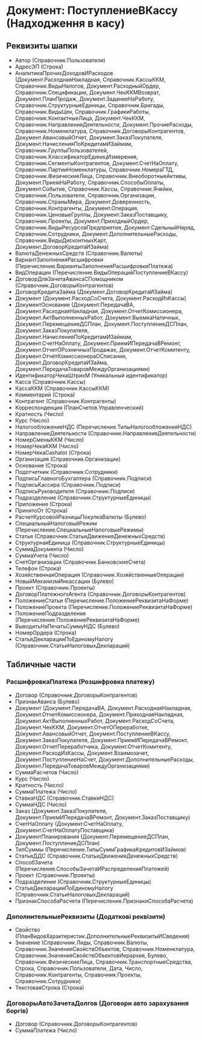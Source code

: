 ﻿# Документ: ПоступлениеВКассу (Надходження в касу)

## Реквизиты шапки

- Автор (Справочник.Пользователи)
- АдресЭП (Строка)
- АналитикаПрочихДоходовИРасходов (Документ.РасходнаяНакладная, Справочник.КассыККМ, Справочник.ВидыНалогов, Документ.РасходныйОрдер, Справочник.Спецификации, Документ.ЧекККМВозврат, Документ.ПланПродаж, Документ.ЗаданиеНаРаботу, Справочник.СтруктурныеЕдиницы, Справочник.Бригады, Справочник.ВидыЦен, Справочник.ГрафикиРаботы, Справочник.КонтактныеЛица, Документ.ЧекККМ, Справочник.НаправленияДеятельности, Документ.ПрочиеРасходы, Справочник.Номенклатура, Справочник.ДоговорыКонтрагентов, Документ.АвансовыйОтчет, Документ.ЗаказПокупателя, Документ.НачисленияПоКредитамИЗаймам, Справочник.ГруппыПользователей, Справочник.КлассификаторЕдиницИзмерения, Справочник.СегментыКонтрагентов, Документ.СчетНаОплату, Справочник.ПартииНоменклатуры, Справочник.НомераГТД, Справочник.ФизическиеЛица, Справочник.ВнеоборотныеАктивы, Документ.ПриемНаРаботу, Справочник.СпособыОплаты, Документ.Событие, Справочник.Кассы, Справочник.Ячейки, Справочник.Пользователи, Справочник.Организации, Справочник.СтраныМира, Документ.Доверенность, Справочник.Контрагенты, Документ.Операция, Справочник.ЦеновыеГруппы, Документ.ЗаказПоставщику, Справочник.Проекты, Документ.ПриходныйОрдер, Справочник.ВидыРесурсовПредприятия, Документ.СдельныйНаряд, Справочник.Сотрудники, Документ.ДополнительныеРасходы, Справочник.ВидыДисконтныхКарт, Документ.ДоговорКредитаИЗайма)
- ВалютаДенежныхСредств (Справочник.Валюты)
- ВариантЗаполненияРасшифровки (Перечисление.ВариантыЗаполненияРасшифровкиПлатежа)
- ВидОперации (Перечисление.ВидыОперацийПоступлениеВКассу)
- ДоговорДляЗачетаАвансаСПомощником (Справочник.ДоговорыКонтрагентов)
- ДоговорКредитаЗайма (Документ.ДоговорКредитаИЗайма)
- Документ (Документ.РасходСоСчета, Документ.РасходИзКассы)
- ДокументОснование (Документ.ПередачаВА, Документ.РасходнаяНакладная, Документ.ОтчетКомиссионера, Документ.АктВыполненныхРабот, Документ.ВыемкаНаличных, Документ.ПеремещениеДСПлан, Документ.ПоступлениеДСПлан, Документ.ЗаказПокупателя, Документ.НачисленияПоКредитамИЗаймам, Документ.СчетНаОплату, Документ.ПриемИПередачаВРемонт, Документ.ОтчетОРозничныхПродажах, Документ.ОтчетКомитенту, Документ.ОтчетКомиссионераОСписании, Документ.ДоговорКредитаИЗайма, Документ.ПередачаТоваровМеждуОрганизациями)
- ИдентификаторЧекаШтрихМ (Уникальный идентификатор)
- Касса (Справочник.Кассы)
- КассаККМ (Справочник.КассыККМ)
- Комментарий (Строка)
- Контрагент (Справочник.Контрагенты)
- Корреспонденция (ПланСчетов.Управленческий)
- Кратность (Число)
- Курс (Число)
- НалогообложениеНДС (Перечисление.ТипыНалогообложенияНДС)
- НаправлениеДеятельности (Справочник.НаправленияДеятельности)
- НомерСменыККМ (Число)
- НомерЧекаККМ (Число)
- НомерЧекаCashalot (Строка)
- Организация (Справочник.Организации)
- Основание (Строка)
- Подотчетник (Справочник.Сотрудники)
- ПодписьГлавногоБухгалтера (Справочник.Подписи)
- ПодписьКассира (Справочник.Подписи)
- ПодписьРуководителя (Справочник.Подписи)
- Подразделение (Справочник.СтруктурныеЕдиницы)
- Приложение (Строка)
- ПринятоОт (Строка)
- РасчетКурсовойРазницыПокупкаВалюты (Булево)
- СпециальныйНалоговыйРежим (Перечисление.СпециальныеНалоговыеРежимы)
- Статья (Справочник.СтатьиДвиженияДенежныхСредств)
- СтруктурнаяЕдиница (Справочник.СтруктурныеЕдиницы)
- СуммаДокумента (Число)
- СуммаУчета (Число)
- СчетОрганизации (Справочник.БанковскиеСчета)
- Телефон (Строка)
- ХозяйственнаяОперация (Справочник.ХозяйственныеОперации)
- НовыйМеханизмИнкассации (Булево)
- Проект (Справочник.Проекты)
- ДоговорПлатежногоАгента (Справочник.ДоговорыКонтрагентов)
- ПоложениеСтатьи (Перечисление.ПоложениеРеквизитаНаФорме)
- ПоложениеПроекта (Перечисление.ПоложениеРеквизитаНаФорме)
- ПоложениеПодразделения (Перечисление.ПоложениеРеквизитаНаФорме)
- ВыводитьНаПечатьСуммуНДС (Булево)
- НомерОрдера (Строка)
- СтатьяДекларацииПоЕдиномуНалогу (Справочник.СтатьиНалоговыхДеклараций)

## Табличные части

### РасшифровкаПлатежа (Розшифровка платежу)

- Договор (Справочник.ДоговорыКонтрагентов)
- ПризнакАванса (Булево)
- Документ (Документ.ПередачаВА, Документ.РасходнаяНакладная, Документ.ОтчетКомиссионера, Документ.ПриходнаяНакладная, Документ.АктВыполненныхРабот, Документ.РасходСоСчета, Документ.ЧекККМ, Документ.ОтчетОПереработке, Документ.АвансовыйОтчет, Документ.ПоступлениеВКассу, Документ.ЗаказПокупателя, Документ.ПриемИПередачаВРемонт, Документ.ОтчетПереработчика, Документ.ОтчетКомитенту, Документ.РасходИзКассы, Документ.Взаимозачет, Документ.ПоступлениеНаСчет, Документ.ДополнительныеРасходы, Документ.ПередачаТоваровМеждуОрганизациями)
- СуммаРасчетов (Число)
- Курс (Число)
- Кратность (Число)
- СуммаПлатежа (Число)
- СтавкаНДС (Справочник.СтавкиНДС)
- СуммаНДС (Число)
- Заказ (Документ.ЗаказПокупателя, Документ.ПриемИПередачаВРемонт, Документ.ЗаказПоставщику)
- СчетНаОплату (Документ.СчетНаОплату, Документ.СчетНаОплатуПоставщика)
- ДокументПланирования (Документ.ПеремещениеДСПлан, Документ.ПоступлениеДСПлан)
- ТипСуммы (Перечисление.ТипыСуммГрафикаКредитовИЗаймов)
- СтатьяДДС (Справочник.СтатьиДвиженияДенежныхСредств)
- СпособЗачета (Перечисление.СпособыЗачетаИРаспределенияПлатежей)
- Проект (Справочник.Проекты)
- Подразделение (Справочник.СтруктурныеЕдиницы)
- СтатьяДекларацииПоЕдиномуНалогу (Справочник.СтатьиНалоговыхДеклараций)
- ПризнакСпособаРасчета (Перечисление.ПризнакиСпособаРасчета)

### ДополнительныеРеквизиты (Додаткові реквізити)

- Свойство (ПланВидовХарактеристик.ДополнительныеРеквизитыИСведения)
- Значение (Справочник.Лиды, Справочник.Валюты, Справочник.ЗначенияСвойствОбъектов, Справочник.Номенклатура, Справочник.ЗначенияСвойствОбъектовИерархия, Булево, Справочник.ФизическиеЛица, Справочник.ТранспортныеСредства, Строка, Справочник.Пользователи, Дата, Число, Справочник.Контрагенты, Справочник.Проекты, Справочник.Сотрудники)
- ТекстоваяСтрока (Строка)

### ДоговорыАвтоЗачетаДолгов (Договори авто зарахування боргів)

- Договор (Справочник.ДоговорыКонтрагентов)
- СуммаПлатежа (Число)

